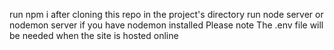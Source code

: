 run npm i after cloning this repo
in the project's directory run node server or nodemon server if you have nodemon installed
Please note The .env file will be needed when the site is hosted online
